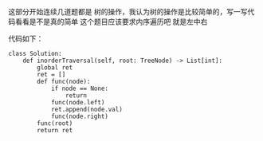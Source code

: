 这部分开始连续几道题都是 树的操作，我认为树的操作是比较简单的，写一写代码看看是不是真的简单
这个题目应该要求内序遍历吧 就是左中右

代码如下：

```
class Solution:
    def inorderTraversal(self, root: TreeNode) -> List[int]:
        global ret
        ret = []
        def func(node):
            if node == None:
                return
            func(node.left)
            ret.append(node.val)
            func(node.right)
        func(root)
        return ret
```